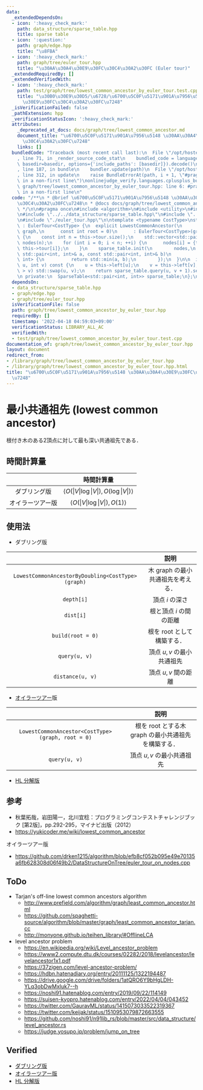 ```yaml
---
data:
  _extendedDependsOn:
  - icon: ':heavy_check_mark:'
    path: data_structure/sparse_table.hpp
    title: sparse table
  - icon: ':question:'
    path: graph/edge.hpp
    title: "\u8FBA"
  - icon: ':heavy_check_mark:'
    path: graph/tree/euler_tour.hpp
    title: "\u30AA\u30A4\u30E9\u30FC\u30C4\u30A2\u30FC (Euler tour)"
  _extendedRequiredBy: []
  _extendedVerifiedWith:
  - icon: ':heavy_check_mark:'
    path: test/graph/tree/lowest_common_ancestor_by_euler_tour.test.cpp
    title: "\u30B0\u30E9\u30D5/\u6728/\u6700\u5C0F\u5171\u901A\u7956\u5148 \u30AA\u30A4\
      \u30E9\u30FC\u30C4\u30A2\u30FC\u7248"
  _isVerificationFailed: false
  _pathExtension: hpp
  _verificationStatusIcon: ':heavy_check_mark:'
  attributes:
    _deprecated_at_docs: docs/graph/tree/lowest_common_ancestor.md
    document_title: "\u6700\u5C0F\u5171\u901A\u7956\u5148 \u30AA\u30A4\u30E9\u30FC\
      \u30C4\u30A2\u30FC\u7248"
    links: []
  bundledCode: "Traceback (most recent call last):\n  File \"/opt/hostedtoolcache/Python/3.10.6/x64/lib/python3.10/site-packages/onlinejudge_verify/documentation/build.py\"\
    , line 71, in _render_source_code_stat\n    bundled_code = language.bundle(stat.path,\
    \ basedir=basedir, options={'include_paths': [basedir]}).decode()\n  File \"/opt/hostedtoolcache/Python/3.10.6/x64/lib/python3.10/site-packages/onlinejudge_verify/languages/cplusplus.py\"\
    , line 187, in bundle\n    bundler.update(path)\n  File \"/opt/hostedtoolcache/Python/3.10.6/x64/lib/python3.10/site-packages/onlinejudge_verify/languages/cplusplus_bundle.py\"\
    , line 312, in update\n    raise BundleErrorAt(path, i + 1, \"#pragma once found\
    \ in a non-first line\")\nonlinejudge_verify.languages.cplusplus_bundle.BundleErrorAt:\
    \ graph/tree/lowest_common_ancestor_by_euler_tour.hpp: line 6: #pragma once found\
    \ in a non-first line\n"
  code: "/**\n * @brief \u6700\u5C0F\u5171\u901A\u7956\u5148 \u30AA\u30A4\u30E9\u30FC\
    \u30C4\u30A2\u30FC\u7248\n * @docs docs/graph/tree/lowest_common_ancestor.md\n\
    \ */\n\n#pragma once\n#include <algorithm>\n#include <utility>\n#include <vector>\n\
    \n#include \"../../data_structure/sparse_table.hpp\"\n#include \"../edge.hpp\"\
    \n#include \"./euler_tour.hpp\"\n\ntemplate <typename CostType>\nstruct LowestCommonAncestor\
    \ : EulerTour<CostType> {\n  explicit LowestCommonAncestor(\n      const std::vector<std::vector<Edge<CostType>>>&\
    \ graph,\n      const int root = 0)\n      : EulerTour<CostType>(graph, root)\
    \ {\n    const int n = this->tour.size();\n    std::vector<std::pair<int, int>>\
    \ nodes(n);\n    for (int i = 0; i < n; ++i) {\n      nodes[i] = {this->depth[i],\
    \ this->tour[i]};\n    }\n    sparse_table.init(\n        nodes,\n        [](const\
    \ std::pair<int, int>& a, const std::pair<int, int>& b)\n            -> std::pair<int,\
    \ int> {\n          return std::min(a, b);\n        });\n  }\n\n  int query(int\
    \ u, int v) const {\n    u = this->left[u];\n    v = this->left[v];\n    if (u\
    \ > v) std::swap(u, v);\n    return sparse_table.query(u, v + 1).second;\n  }\n\
    \n private:\n  SparseTable<std::pair<int, int>> sparse_table;\n};\n"
  dependsOn:
  - data_structure/sparse_table.hpp
  - graph/edge.hpp
  - graph/tree/euler_tour.hpp
  isVerificationFile: false
  path: graph/tree/lowest_common_ancestor_by_euler_tour.hpp
  requiredBy: []
  timestamp: '2022-04-18 04:59:03+09:00'
  verificationStatus: LIBRARY_ALL_AC
  verifiedWith:
  - test/graph/tree/lowest_common_ancestor_by_euler_tour.test.cpp
documentation_of: graph/tree/lowest_common_ancestor_by_euler_tour.hpp
layout: document
redirect_from:
- /library/graph/tree/lowest_common_ancestor_by_euler_tour.hpp
- /library/graph/tree/lowest_common_ancestor_by_euler_tour.hpp.html
title: "\u6700\u5C0F\u5171\u901A\u7956\u5148 \u30AA\u30A4\u30E9\u30FC\u30C4\u30A2\u30FC\
  \u7248"
---
```

# 最小共通祖先 (lowest common ancestor)

根付き木のある2頂点に対して最も深い共通祖先である．


## 時間計算量

||時間計算量|
|:--:|:--:|
|ダブリング版|$\langle O(\lvert V \rvert \log{\lvert V \rvert}), O(\log{\lvert V \rvert}) \rangle$|
|オイラーツアー版|$\langle O(\lvert V \rvert \log{\lvert V \rvert}), O(1) \rangle$|


## 使用法

- ダブリング版

||説明|
|:--:|:--:|
|`LowestCommonAncestorByDoubling<CostType>(graph)`|木 $\mathrm{graph}$ の最小共通祖先を考える．|
|`depth[i]`|頂点 $i$ の深さ|
|`dist[i]`|根と頂点 $i$ の間の距離|
|`build(root = 0)`|根を $\mathrm{root}$ として構築する．|
|`query(u, v)`|頂点 $u, v$ の最小共通祖先|
|`distance(u, v)`|頂点 $u, v$ 間の距離|

- [オイラーツアー](euler_tour.md)版

||説明|
|:--:|:--:|
|`LowestCommonAncestor<CostType>(graph, root = 0)`|根を $\mathrm{root}$ とする木 $\mathrm{graph}$ の最小共通祖先を構築する．|
|`query(u, v)`|頂点 $u, v$ の最小共通祖先|

- [HL 分解版](heavy-light_decomposition.md)


## 参考

- 秋葉拓哉，岩田陽一，北川宜稔：プログラミングコンテストチャレンジブック \[第2版\]，pp.292-295，マイナビ出版（2012）
- https://yukicoder.me/wiki/lowest_common_ancestor

オイラーツアー版
- https://github.com/drken1215/algorithm/blob/efb8cf052b095e49e70135a6fb628308d06f49b2/DataStructureOnTree/euler_tour_on_nodes.cpp


## ToDo

- Tarjan's off-line lowest common ancestors algorithm
  - http://www.prefield.com/algorithm/graph/least_common_ancestor.html
  - https://github.com/spaghetti-source/algorithm/blob/master/graph/least_common_ancestor_tarjan.cc
  - http://monyone.github.io/teihen_library/#OfflineLCA
- level ancestor problem
  - https://en.wikipedia.org/wiki/Level_ancestor_problem
  - https://www2.compute.dtu.dk/courses/02282/2018/levelancestor/levelancestor1x1.pdf
  - https://37zigen.com/level-ancestor-problem/
  - https://hdbn.hatenadiary.org/entry/20111125/1322194487
  - https://drive.google.com/drive/folders/1atQRO6Y9bHgLDH-YLq3obDwMxIuk7--h
  - https://noshi91.hatenablog.com/entry/2019/09/22/114149
  - https://suisen-kyopro.hatenablog.com/entry/2022/04/04/043452
  - https://twitter.com/GauravML/status/1415073033522319367
  - https://twitter.com/keijak/status/1510953079872663555
  - https://github.com/noshi91/n91lib_rs/blob/master/src/data_structure/level_ancestor.rs
  - https://judge.yosupo.jp/problem/jump_on_tree


## Verified

- [ダブリング版](https://onlinejudge.u-aizu.ac.jp/solutions/problem/GRL_5_C/review/4084783/emthrm/C++14)
- [オイラーツアー版](https://onlinejudge.u-aizu.ac.jp/solutions/problem/2667/review/4084875/emthrm/C++14)
- [HL 分解版](https://onlinejudge.u-aizu.ac.jp/solutions/problem/GRL_5_C/review/4093404/emthrm/C++14)
